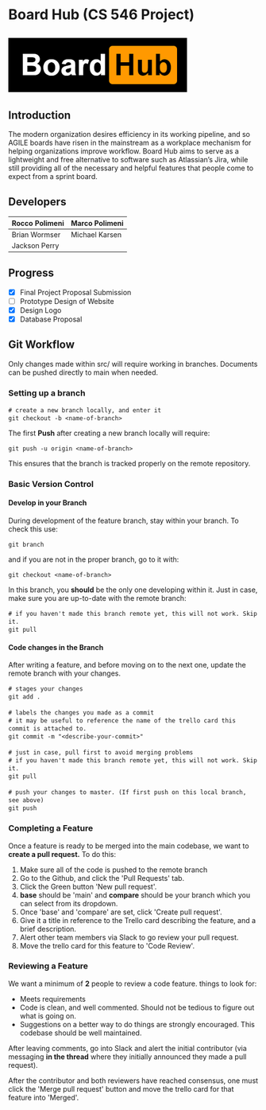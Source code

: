# Board Hub (CS 546 Project)
![Board Hub Logo](./images/logo.png)
---
## Introduction

The modern organization desires efficiency in its working pipeline, and so AGILE boards have risen in the mainstream as a workplace mechanism for helping organizations improve workflow. Board Hub aims to serve as a lightweight and free alternative to software such as Atlassian’s Jira, while still providing all of the necessary and helpful features that people come to expect from a sprint board.

## Developers
| Rocco Polimeni | Marco Polimeni |
|----------------|----------------|
| Brian Wormser  | Michael Karsen |
| Jackson Perry  |                |
## Progress
- [x] Final Project Proposal Submission
- [ ] Prototype Design of Website
- [x] Design Logo
- [x] Database Proposal

## Git Workflow

Only changes made within src/ will require working in branches. Documents can be pushed directly to main when needed.

### Setting up a branch
```
# create a new branch locally, and enter it
git checkout -b <name-of-branch>
```
The first **Push** after creating a new branch locally will require:
```
git push -u origin <name-of-branch>
```
This ensures that the branch is tracked properly on the remote repository.

### Basic Version Control
#### Develop in your Branch
During development of the feature branch, stay within your branch. To check this use:
```
git branch
```
and if you are not in the proper branch, go to it with:
```
git checkout <name-of-branch>
```
In this branch, you **should** be the only one developing within it. Just in case, make sure you are up-to-date with the remote branch:
```
# if you haven't made this branch remote yet, this will not work. Skip it.
git pull
```
#### Code changes in the Branch
After writing a feature, and before moving on to the next one, update the remote branch with your changes.
```
# stages your changes
git add .

# labels the changes you made as a commit
# it may be useful to reference the name of the trello card this commit is attached to.
git commit -m "<describe-your-commit>"

# just in case, pull first to avoid merging problems
# if you haven't made this branch remote yet, this will not work. Skip it.
git pull

# push your changes to master. (If first push on this local branch, see above)
git push
```
### Completing a Feature
Once a feature is ready to be merged into the main codebase, we want to **create a pull request.**
To do this:
1. Make sure all of the code is pushed to the remote branch
1. Go to the Github, and click the 'Pull Requests' tab.
1. Click the Green button 'New pull request'.
1. **base** should be 'main' and **compare** should be your branch which you can select from its dropdown.
1. Once 'base' and 'compare' are set, click 'Create pull request'.
1. Give it a title in reference to the Trello card describing the feature, and a brief description.
1. Alert other team members via Slack to go review your pull request.
1. Move the trello card for this feature to 'Code Review'.

### Reviewing a Feature
We want a minimum of **2** people to review a code feature. things to look for:
- Meets requirements
- Code is clean, and well commented. Should not be tedious to figure out what is going on.
- Suggestions on a better way to do things are strongly encouraged. This codebase should be well maintained.

After leaving comments, go into Slack and alert the initial contributor (via messaging **in the thread** where they initially announced they made a pull request).


After the contributor and both reviewers have reached consensus, one must click the 'Merge pull request' button and move the trello card for that feature into 'Merged'.
